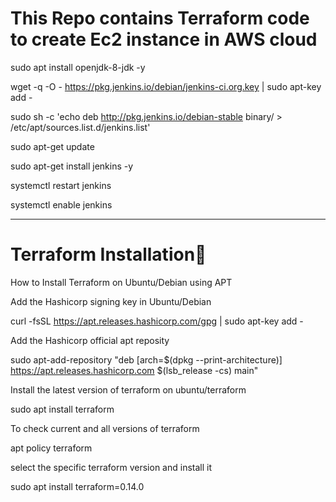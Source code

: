 # This Repo contains Terraform code to create Ec2 instance in AWS cloud

sudo apt install openjdk-8-jdk -y

wget -q -O - https://pkg.jenkins.io/debian/jenkins-ci.org.key | sudo apt-key add -

sudo sh -c 'echo deb http://pkg.jenkins.io/debian-stable binary/ > /etc/apt/sources.list.d/jenkins.list'

sudo apt-get update

sudo apt-get install jenkins -y

systemctl restart jenkins

systemctl enable jenkins

-------------------------------

# Terraform Installation


How to Install Terraform on Ubuntu/Debian using APT

Add the Hashicorp signing key in Ubuntu/Debian

curl -fsSL https://apt.releases.hashicorp.com/gpg | sudo apt-key add -


Add the Hashicorp official apt reposity

sudo apt-add-repository "deb [arch=$(dpkg --print-architecture)] https://apt.releases.hashicorp.com $(lsb_release -cs) main"

Install the latest version of terraform on ubuntu/terraform

sudo apt install terraform


To check current and all versions of terraform

apt policy terraform

select the specific terraform version and install it

sudo apt install terraform=0.14.0
